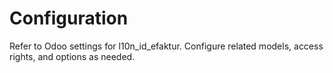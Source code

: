 # Configuration

Refer to Odoo settings for l10n_id_efaktur. Configure related models, access rights, and options as needed.
